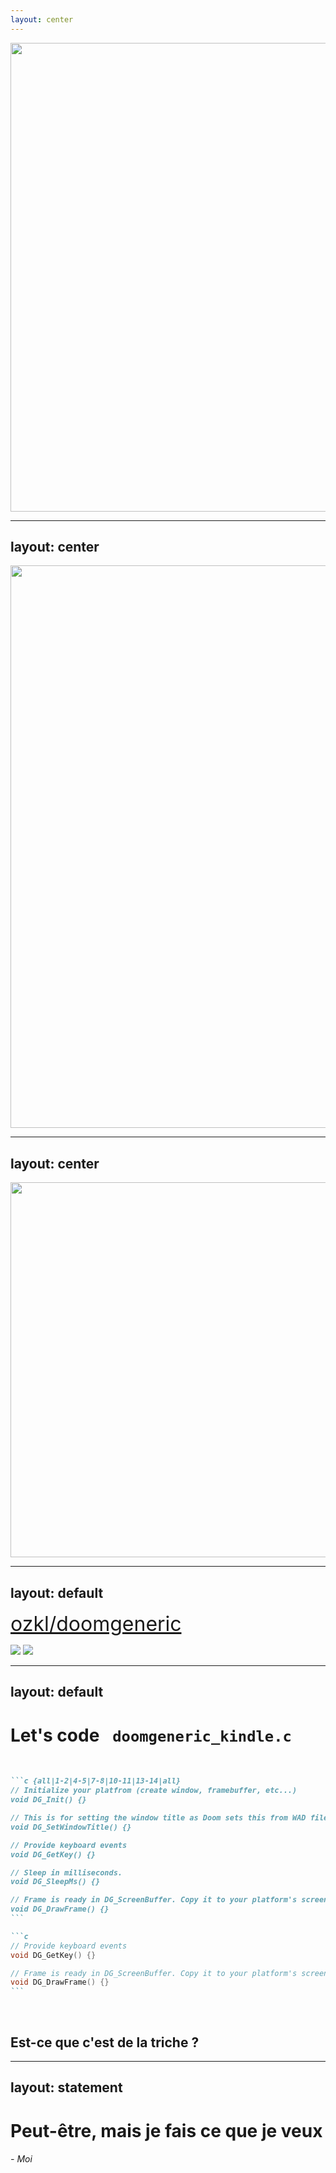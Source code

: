 ```yaml
---
layout: center
---
```

<img src="/pages/4-doom-source-code/assets/engine.png" width="750" />

---
layout: center
---
<img src="/pages/4-doom-source-code/assets/waddoom.png" width="900" />

---
layout: center
---
<img src="/pages/4-doom-source-code/assets/blackbook.png" width="600" />


---
layout: default
---

<div class="flex w-full  items-center justify-center">

<mdi-github class="github-icon"/>  [ozkl/doomgeneric](https://github.com/ozkl/doomgeneric)

</div>

<img absolute class="bottom-0 left-10"  src="/pages/4-doom-source-code/assets/doomgeneric_source.png" w-150/>
<img absolute class="bottom-0 right-10"  src="/pages/4-doom-source-code/assets/doomgeneric_about.png" h-100/>

<style>
a {
    font-size: 2rem
}

.github-icon {
    height: 30px;
    width: 30px;
    margin-right: 10px;
}
</style>

---
layout: default
---
# <span class="doom-gradient">Let's code</span> <code class='title-code'> doomgeneric_kindle.c </code>
<br />

<div class="w-full h-full flex  flex-col" >

````md magic-move
```c {all|1-2|4-5|7-8|10-11|13-14|all}
// Initialize your platfrom (create window, framebuffer, etc...)
void DG_Init() {}

// This is for setting the window title as Doom sets this from WAD file.
void DG_SetWindowTitle() {}

// Provide keyboard events
void DG_GetKey() {}

// Sleep in milliseconds.
void DG_SleepMs() {}

// Frame is ready in DG_ScreenBuffer. Copy it to your platform's screen.
void DG_DrawFrame() {}
```

```c
// Provide keyboard events
void DG_GetKey() {}

// Frame is ready in DG_ScreenBuffer. Copy it to your platform's screen.
void DG_DrawFrame() {}
```
````
<div v-click class="flex w-full h-2/3 items-center justify-center">
<br>
<h2>Est-ce que c'est de la triche ?</h2>
</div>
</div>

---
layout: statement
---

<h1 class="doom-gradient">Peut-être, mais je fais ce que je veux</h1>
<h6 v-click>- Moi</h6>
